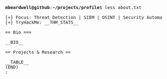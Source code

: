 <pre>

<strong>mbeardwell@github</strong>:<strong>~/projects/profile</strong>$ less about.txt

[+] Focus: Threat Detection | SIEM | OSINT | Security Automation
[+] TryHackMe: __THM_STATS__

== Bio ===

__BIO__

== Projects & Research ==

__TABLE__
(END)
:
</pre>
